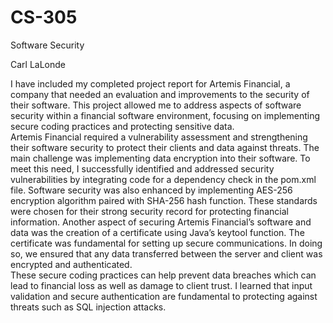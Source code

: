 # CS-305
Software Security

Carl LaLonde

I have included my completed project report for Artemis Financial, a company that needed an evaluation and improvements to the security of their software.  This project allowed me to address aspects of software security within a financial software environment, focusing on implementing secure coding practices and protecting sensitive data.  
Artemis Financial required a vulnerability assessment and strengthening their software security to protect their clients and data against threats.  The main challenge was implementing data encryption into their software.  To meet this need, I successfully identified and addressed security vulnerabilities by integrating code for a dependency check in the pom.xml file.  Software security was also enhanced by implementing AES-256 encryption algorithm paired with SHA-256 hash function.  These standards were chosen for their strong security record for protecting financial information.  Another aspect of securing Artemis Financial’s software and data was the creation of a certificate using Java’s keytool function.  The certificate was fundamental for setting up secure communications.  In doing so, we ensured that any data transferred between the server and client was encrypted and authenticated.  
These secure coding practices can help prevent data breaches which can lead to financial loss as well as damage to client trust.  I learned that input validation and secure authentication are fundamental to protecting against threats such as SQL injection attacks.  
